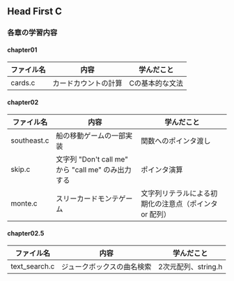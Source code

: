 ## Head First C

### 各章の学習内容

#### chapter01

|ファイル名|内容|学んだこと|
|--|--|--|
|cards.c|カードカウントの計算|Cの基本的な文法|

#### chapter02

|ファイル名|内容|学んだこと|
|--|--|--|
|southeast.c|船の移動ゲームの一部実装|関数へのポインタ渡し|
|skip.c|文字列 "Don't call me" から "call me" のみ出力する|ポインタ演算|
|monte.c|スリーカードモンテゲーム|文字列リテラルによる初期化の注意点（ポインタ or 配列）|

#### chapter02.5

|ファイル名|内容|学んだこと|
|--|--|--|
|text_search.c|ジュークボックスの曲名検索|2次元配列、string.h|
